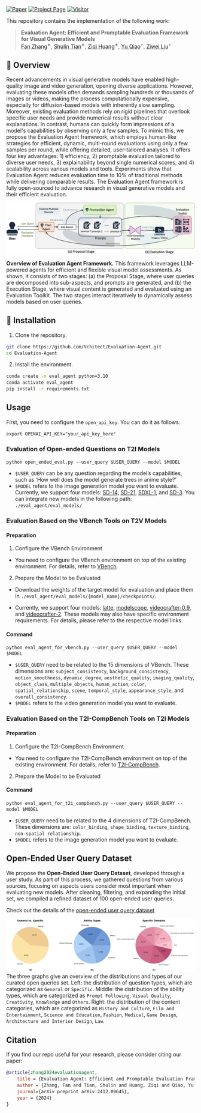 [![Paper](https://img.shields.io/badge/cs.CV-Paper-b31b1b?logo=arxiv&logoColor=red)](https://arxiv.org/abs/2412.09645)
[![Project Page](https://img.shields.io/badge/Evaluation-Website-green?logo=googlechrome&logoColor=green)](https://vchitect.github.io/Evaluation-Agent-project/)
[![Visitor](https://hits.seeyoufarm.com/api/count/incr/badge.svg?url=https%3A%2F%2Fgithub.com%2FVchitect%2FEvaluation-Agent&count_bg=%2379C83D&title_bg=%23555555&icon=&icon_color=%23E7E7E7&title=hits&edge_flat=false)](https://hits.seeyoufarm.com)


This repository contains the implementation of the following work:
> **Evaluation Agent: Efficient and Promptable Evaluation Framework for Visual Generative Models**<br>
> [Fan Zhang](https://github.com/zhangfan-p)<sup>∗</sup>, [Shulin Tian](https://shulin16.github.io/)<sup>∗</sup>, [Ziqi Huang](https://ziqihuangg.github.io/)<sup>∗</sup>, [Yu Qiao](http://mmlab.siat.ac.cn/yuqiao/index.html)<sup>+</sup>, [Ziwei Liu](https://liuziwei7.github.io/)<sup>+</sup><br>




<a name="overview"></a>
## :mega: Overview

Recent advancements in visual generative models have enabled high-quality image and video generation, opening diverse applications. However, evaluating these models often demands sampling hundreds or thousands of images or videos, making the process computationally expensive, especially for diffusion-based models with inherently slow sampling. Moreover, existing evaluation methods rely on rigid pipelines that overlook specific user needs and provide numerical results without clear explanations. In contrast, humans can quickly form impressions of a model's capabilities by observing only a few samples. To mimic this, we propose the Evaluation Agent framework, which employs human-like strategies for efficient, dynamic, multi-round evaluations using only a few samples per round, while offering detailed, user-tailored analyses. It offers four key advantages: 1) efficiency, 2) promptable evaluation tailored to diverse user needs, 3) explainability beyond single numerical scores, and 4) scalability across various models and tools. Experiments show that Evaluation Agent reduces evaluation time to 10% of traditional methods while delivering comparable results. The Evaluation Agent framework is fully open-sourced to advance research in visual generative models and their efficient evaluation.

![Framework](./assets/fig_framework.jpg)


**Overview of Evaluation Agent Framework.** This framework leverages LLM-powered agents for efficient and flexible visual model assessments. As shown, it consists of two stages: (a) the Proposal Stage, where user queries are decomposed into sub-aspects, and prompts are generated, and (b) the Execution Stage, where visual content is generated and evaluated using an Evaluation Toolkit. The two stages interact iteratively to dynamically assess models based on user queries.

<a name="installation"></a>
## :hammer: Installation

1. Clone the repository.

```bash
git clone https://github.com/Vchitect/Evaluation-Agent.git
cd Evaluation-Agent
```

2. Install the environment.
```bash
conda create -n eval_agent python=3.10
conda activate eval_agent
pip install -r requirements.txt
```



<a name="usage"></a>
## Usage

First, you need to configure the `open_api_key`. You can do it as follows:
```
export OPENAI_API_KEY="your_api_key_here"
```

### Evaluation of Open-ended Questions on T2I Models


```
python open_ended_eval.py --user_query $USER_QUERY --model $MODEL
```
- `$USER_QUERY` can be any question regarding the model’s capabilities, such as ‘How well does the model generate trees in anime style?’
- `$MODEL` refers to the image generation model you want to evaluate. Currently, we support four models: [SD-14](https://huggingface.co/CompVis/stable-diffusion-v1-4), [SD-21](https://huggingface.co/stabilityai/stable-diffusion-2-1), [SDXL-1](https://huggingface.co/stabilityai/stable-diffusion-xl-base-1.0), and [SD-3](https://huggingface.co/stabilityai/stable-diffusion-3-medium-diffusers). You can integrate new models in the following path: `./eval_agent/eval_models/`


### Evaluation Based on the VBench Tools on T2V Models

#### Preparation

1. Configure the VBench Environment

- You need to configure the VBench environment on top of the existing environment. For details, refer to [VBench](https://github.com/Vchitect/VBench).

2. Prepare the Model to be Evaluated

- Download the weights of the target model for evaluation and place them in `./eval_agent/eval_models/{model_name}/checkpoints/`. 

- Currently, we support four models: [latte](https://github.com/Vchitect/Latte/tree/main), [modelscope](https://modelscope.cn/models/iic/text-to-video-synthesis/summary), [videocrafter-0.9](https://github.com/AILab-CVC/VideoCrafter/tree/30048d49873cbcd21077a001e6a3232e0909d254), and [videocrafter-2](https://github.com/AILab-CVC/VideoCrafter). These models may also have specific environment requirements. For details, please refer to the respective model links.

#### Command

```
python eval_agent_for_vbench.py --user_query $USER_QUERY --model $MODEL
```
- `$USER_QUERY` need to be related to the 15 dimensions of VBench. These dimensions are: `subject_consistency`, `background_consistency`, `motion_smoothness`, `dynamic_degree`, `aesthetic_quality`, `imaging_quality`, `object_class`, `multiple_objects`, `human_action`, `color`, `spatial_relationship`, `scene`, `temporal_style`, `appearance_style`, and `overall_consistency`.
- `$MODEL` refers to the video generation model you want to evaluate.



### Evaluation Based on the T2I-CompBench Tools on T2I Models

#### Preparation

1. Configure the T2I-CompBench Environment

- You need to configure the T2I-CompBench environment on top of the existing environment. For details, refer to [T2I-CompBench](https://github.com/Karine-Huang/T2I-CompBench/tree/6ea770ada4eea55fa7b09caa2d2fb63fe4d6bf8f).

2. Prepare the Model to be Evaluated

#### Command

```
python eval_agent_for_t2i_compbench.py --user_query $USER_QUERY --model $MODEL
```
- `$USER_QUERY` need to be related to the 4 dimensions of T2I-CompBench. These dimensions are: `color_binding`, `shape_binding`, `texture_binding`, `non-spatial relationship`.
- `$MODEL` refers to the image generation model you want to evaluate.





## Open-Ended User Query Dataset
We propose the **Open-Ended User Query Dataset**, developed through a user study. As part of this process, we gathered questions from various sources, focusing on aspects users consider most important when evaluating new models. After cleaning, filtering, and expanding the initial set, we compiled a refined dataset of 100 open-ended user queries.

Check out the details of the [open-ended user query dataset](https://github.com/Vchitect/Evaluation-Agent/tree/main/dataset) 

![statistic](./assets/open_dataset_stats.png)
The three graphs give an overview of the distributions and types of our curated open queries set. Left: the distribution of question types, which are categorized as `General` or `Specific`. Middle: the distribution of the ability types, which are categorized as `Prompt Following`, `Visual Quality`, `Creativity`, `Knowledge` and `Others`. Right: the distribution of the content categories, which are categorized as `History and Culture`, `Film and Entertainment`, `Science and Education`, `Fashion`, `Medical`, `Game Design`, `Architecture and Interior Design`, `Law`.


## Citation

If you find our repo useful for your research, please consider citing our paper:

```bibtex
@article{zhang2024evaluationagent,
    title = {Evaluation Agent: Efficient and Promptable Evaluation Framework for Visual Generative Models},
    author = {Zhang, Fan and Tian, Shulin and Huang, Ziqi and Qiao, Yu and Liu, Ziwei},
    journal={arXiv preprint arXiv:2412.09645},
    year = {2024}
}
```
